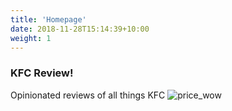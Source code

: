 ```yaml
---
title: 'Homepage'
date: 2018-11-28T15:14:39+10:00
weight: 1
---
```


### KFC Review! 

Opinionated reviews of all things KFC
![price_wow](../images/price_wow.png)
